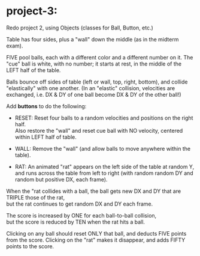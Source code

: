 # project-3:

Redo project 2, using Objects (classes for Ball, Button, etc.)

Table has four sides, plus a "wall" down the middle (as in the midterm exam).

FIVE pool balls, each with a different color and a different number on it.
The "cue" ball is white, with no number; it starts at rest, in the middle of the LEFT half of the table.

Balls bounce off sides of table (left or wall, top, right, bottom), and collide "elastically" with one another.
(In an "elastic" collision, velocities are exchanged, i.e. DX & DY of one ball become DX & DY of the other ball!)  


Add **buttons** to do the following:
  - RESET:  Reset four balls to a random velocities and positions on the right half.  
  Also restore the "wall" and reset cue ball with NO velocity, centered within LEFT half of table.

  - WALL:  Remove the "wall" (and allow balls to move anywhere within the table).
  
  - RAT:   An animated "rat" appears on the left side of the table at random Y,
  and runs across the table from left to right (with random random DY and random but positive DX, each frame).  


When the "rat collides with a ball, the ball gets new DX and DY that are TRIPLE those of the rat,  
but the rat continues to get random DX and DY each frame.

The score is increased by ONE for each ball-to-ball collision,  
but the score is reduced by TEN when the rat hits a ball.


Clicking on any ball should reset ONLY that ball, and deducts FIVE points from the score.
Clicking on the "rat" makes it disappear, and adds FIFTY points to the score.
